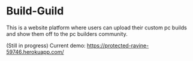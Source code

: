 # Build-Guild 
This is a website platform where users can upload their custom pc builds and show them off to the pc builders community.

(Still in progress)
Current demo: https://protected-ravine-59746.herokuapp.com/
